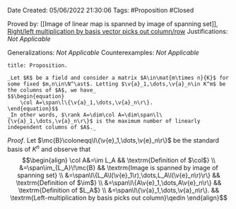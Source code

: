 <div class="topSpace"></div>

Date Created: 05/06/2022 21:30:06
Tags: #Proposition #Closed

Proved by: [[Image of linear map is spanned by image of spanning set]], [Right/left multiplication by basis vector picks out column/row](Right%20slash%20left%20multiplication%20by%20basis%20vector%20picks%20out%20column%20slash%20row.md)
Justifications: _Not Applicable_

Generalizations: _Not Applicable_
Counterexamples: _Not Applicable_

``` ad-Proposition
title: Proposition.

_Let $K$ be a field and consider a matrix $A\in\mat{m\times n}{K}$ for some fixed $m,n\in\N^\ast$. Letting $\v{a}_1,\dots,\v{a}_n\in K^m$ be the columns of $A$, we have_
$$\begin{equation}
    \col A=\span\l\{\v{a}_1,\dots,\v{a}_n\r\}.
\end{equation}$$
_In other words, $\rank A=\dim\col A=\dim\span\l\{\v{a}_1,\dots,\v{a}_n\r\}$ is the maximum number of linearly independent columns of $A$._

```

_Proof_. Let $\mc{B}\coloneqq\l\{\v{e}_1,\dots,\v{e}_n\r\}$ be the standard basis of $K^n$ and observe that
$$\begin{align}
    \col A&=\im L_A && \textrm{Definition of $\col$} \\
    &=\span\im_{L_A}\!\mc{B} && \textrm{Image is spanned by image of spanning set} \\
    &=\span\l\{L_A\l(\v{e}_1\r),\dots,L_A\l(\v{e}_n\r)\r\} && \textrm{Definition of $\im$} \\
    &=\span\l\{A\v{e}_1,\dots,A\v{e}_n\r\} && \textrm{Definition of $L_A$} \\
    &=\span\l\{\v{a}_1,\dots,\v{a}_n\r\}. && \textrm{Left-multiplication by basis picks out column}\qedin
\end{align}$$
